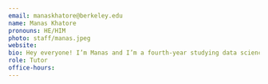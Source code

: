 ```yaml
---
email: manaskhatore@berkeley.edu
name: Manas Khatore
pronouns: HE/HIM
photo: staff/manas.jpeg
website: 
bio: Hey everyone! I’m Manas and I’m a fourth-year studying data science and public policy. Hit me up if you wanna chat about AI policy, Pokémon, Bay Area restaurants, or Data 101!
role: Tutor
office-hours: 
---
```

